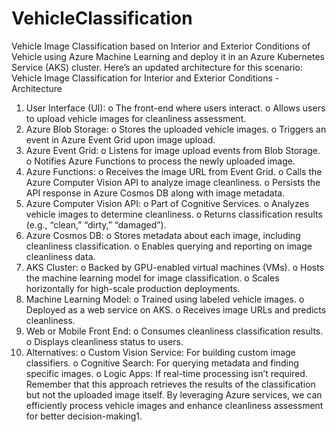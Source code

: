 # VehicleClassification
Vehicle Image Classification based on Interior and Exterior Conditions of Vehicle using Azure Machine Learning and deploy it in an Azure Kubernetes Service (AKS) cluster. Here’s an updated architecture for this scenario:
Vehicle Image Classification for Interior and Exterior Conditions  - Architecture
1.	User Interface (UI):
o	The front-end where users interact.
o	Allows users to upload vehicle images for cleanliness assessment.
2.	Azure Blob Storage:
o	Stores the uploaded vehicle images.
o	Triggers an event in Azure Event Grid upon image upload.
3.	Azure Event Grid:
o	Listens for image upload events from Blob Storage.
o	Notifies Azure Functions to process the newly uploaded image.
4.	Azure Functions:
o	Receives the image URL from Event Grid.
o	Calls the Azure Computer Vision API to analyze image cleanliness.
o	Persists the API response in Azure Cosmos DB along with image metadata.
5.	Azure Computer Vision API:
o	Part of Cognitive Services.
o	Analyzes vehicle images to determine cleanliness.
o	Returns classification results (e.g., “clean,” “dirty,” “damaged”).
6.	Azure Cosmos DB:
o	Stores metadata about each image, including cleanliness classification.
o	Enables querying and reporting on image cleanliness data.
7.	AKS Cluster:
o	Backed by GPU-enabled virtual machines (VMs).
o	Hosts the machine learning model for image classification.
o	Scales horizontally for high-scale production deployments.
8.	Machine Learning Model:
o	Trained using labeled vehicle images.
o	Deployed as a web service on AKS.
o	Receives image URLs and predicts cleanliness.
9.	Web or Mobile Front End:
o	Consumes cleanliness classification results.
o	Displays cleanliness status to users.
10.	Alternatives:
o	Custom Vision Service: For building custom image classifiers.
o	Cognitive Search: For querying metadata and finding specific images.
o	Logic Apps: If real-time processing isn’t required.
Remember that this approach retrieves the results of the classification but not the uploaded image itself. By leveraging Azure services, we can efficiently process vehicle images and enhance cleanliness assessment for better decision-making1.
